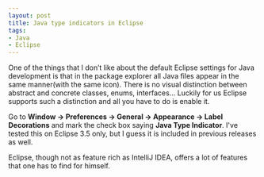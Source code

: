 ```yaml
---
layout: post
title: Java type indicators in Eclipse
tags:
- Java
- Eclipse
---
```


One of the things that I don’t like about the default Eclipse settings
for Java development is that in the package explorer all Java files
appear in the same manner(with the same icon). There is no visual
distinction between abstract and concrete classes, enums, interfaces...
Luckily for us Eclipse supports such a distinction and all you have to
do is enable it.

Go to **Window -> Preferences -> General -> Appearance -> Label
Decorations** and mark the check box saying **Java Type
Indicator**. I've tested this on Eclipse 3.5 only, but I guess it is
included in previous releases as well.

Eclipse, though not as feature rich as IntelliJ IDEA, offers a lot of features that one has to find for himself.
